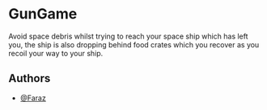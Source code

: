 
# GunGame
Avoid space debris whilst trying to reach your space ship which has left you, the ship is also dropping behind food crates which you recover as you recoil your way to your ship.

## Authors

- [@Faraz](https://www.github.com/octokatherine)

